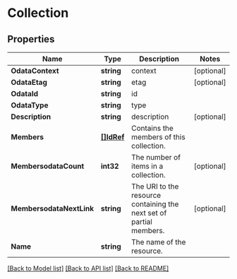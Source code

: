 # Collection

## Properties

Name | Type | Description | Notes
------------ | ------------- | ------------- | -------------
**OdataContext** | **string** | context | [optional] 
**OdataEtag** | **string** | etag | [optional] 
**OdataId** | **string** | id | 
**OdataType** | **string** | type | 
**Description** | **string** | description | [optional] 
**Members** | [**[]IdRef**](idRef.md) | Contains the members of this collection. | 
**MembersodataCount** | **int32** | The number of items in a collection. | [optional] 
**MembersodataNextLink** | **string** | The URI to the resource containing the next set of partial members. | [optional] 
**Name** | **string** | The name of the resource. | 

[[Back to Model list]](../README.md#documentation-for-models) [[Back to API list]](../README.md#documentation-for-api-endpoints) [[Back to README]](../README.md)



